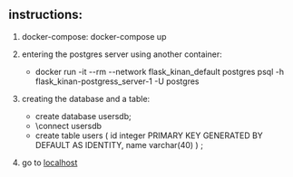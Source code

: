## instructions:
1.  docker-compose:
    docker-compose up

2. entering the postgres server using another container:
    - docker run -it --rm --network flask_kinan_default postgres psql -h flask_kinan-postgress_server-1 -U postgres
3.  creating the database and a table:
    - create database usersdb;
    - \connect usersdb
    - create table users (
    id integer PRIMARY KEY GENERATED BY DEFAULT AS IDENTITY, 
    name varchar(40)
    )
;
4. go to [localhost](http://127.0.0.1:5555/users)
